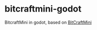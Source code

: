 # bitcraftmini-godot
BitcraftMini in godot, based on [BitCraftMini](https://github.com/clockworklabs/BitCraftMini)
